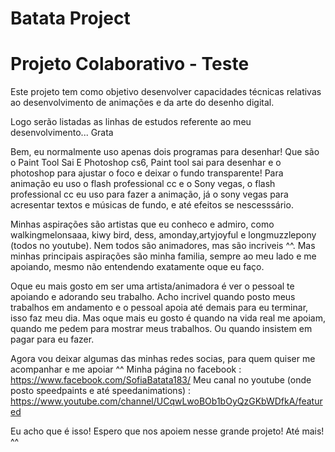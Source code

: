 # Batata Project
Projeto Colaborativo - Teste
==========
Este projeto tem como objetivo desenvolver capacidades técnicas relativas ao desenvolvimento de animações e da arte do desenho digital.

Logo serão listadas as linhas de estudos referente ao meu desenvolvimento...
Grata

Bem, eu normalmente uso apenas dois programas para desenhar! Que são o Paint Tool Sai E Photoshop cs6, Paint tool sai para desenhar e o 
photoshop para ajustar o foco e deixar o fundo transparente!
Para animação eu uso o flash professional cc e o Sony vegas, o flash professional cc eu uso para fazer a animação, já o sony vegas para 
acresentar textos e músicas de fundo, e até efeitos se nescesssário.

Minhas aspirações são artistas que eu conheco e admiro, como walkingmelonsaaa, kiwy bird, dess, amonday,artyjoyful e longmuzzlepony (todos 
no youtube). Nem todos são animadores, mas são incriveis ^^. Mas minhas principais aspirações são minha familia, sempre ao meu lado e me 
apoiando, mesmo não entendendo exatamente oque eu faço.

Oque eu mais gosto em ser uma artista/animadora é ver o pessoal te apoiando e adorando seu trabalho. Acho incrivel quando posto meus 
trabalhos em andamento e o pessoal apoia até demais para eu terminar, isso faz meu dia. Mas oque mais eu gosto é quando na vida real me 
apoiam, quando me pedem para mostrar meus trabalhos. Ou quando insistem em pagar para eu fazer.

Agora vou deixar algumas das minhas redes socias, para quem quiser me acompanhar e me apoiar ^^
Minha página no facebook : https://www.facebook.com/SofiaBatata183/
Meu canal no youtube (onde posto speedpaints e até speedanimations) : https://www.youtube.com/channel/UCqwLwoBOb1bOyQzGKbWDfkA/featured

Eu acho que é isso! Espero que nos apoiem nesse grande projeto!
Até mais! ^^

